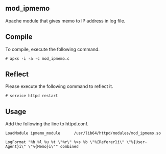 ## mod_ipmemo
 Apache module that gives memo to IP address in log file.

## Compile

To compile, execute the following command.
```
# apxs -i -a -c mod_ipmemo.c
```

## Reflect

Please execute the following command to reflect it.
```
# service httpd restart
```

## Usage

Add the following the line to httpd.conf.
```
LoadModule ipmemo_module      /usr/lib64/httpd/modules/mod_ipmemo.so

LogFormat "%h %l %u %t \"%r\" %>s %b \"%{Referer}i\" \"%{User-Agent}i\" \"%{Memo}i\"" combined


